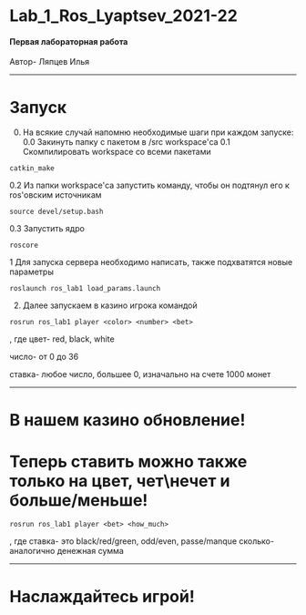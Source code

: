 # Lab_1_Ros_Lyaptsev_2021-22
#### Первая лабораторная работа
Автор- Ляпцев Илья

____

# Запуск
0. На всякие случай напомню необходимые шаги при каждом запуске:
0.0 Закинуть папку с пакетом в /src workspace'са
0.1 Скомпилировать workspace со всеми пакетами
```
catkin_make
```
0.2 Из папки workspace'са запустить команду, чтобы он подтянул его к ros'овским источникам
```
source devel/setup.bash
```
0.3 Запустить ядро
```
roscore
```
1 Для запуска сервера необходимо написать, также подхватятся новые параметры
```
roslaunch ros_lab1 load_params.launch
```
2. Далее запускаем в казино игрока командой
```
rosrun ros_lab1 player <color> <number> <bet>
```
, где цвет- red, black, white

число- от 0 до 36

ставка- любое число, большее 0, изначально на счете 1000 монет

____

# В нашем казино обновление!
# Теперь ставить можно также только на цвет, чет\нечет и больше/меньше!
```
rosrun ros_lab1 player <bet> <how_much>
```
, где ставка- это black/red/green, odd/even, passe/manque
сколько- аналогично денежная сумма

____

# Наслаждайтесь игрой!
